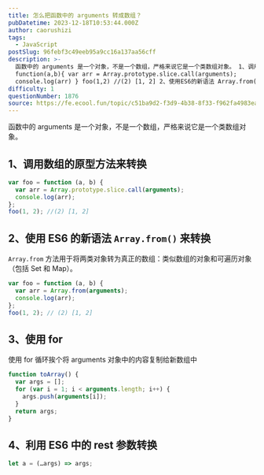 ```yaml
---
title: 怎么把函数中的 arguments 转成数组？
pubDatetime: 2023-12-18T10:53:44.000Z
author: caorushizi
tags:
  - JavaScript
postSlug: 96febf3c49eeb95a9cc16a137aa56cff
description: >-
  函数中的 arguments 是一个对象，不是一个数组，严格来说它是一个类数组对象。 1、调用数组的原型方法来转换 var foo =
  function(a,b){ var arr = Array.prototype.slice.call(arguments);
  console.log(arr) } foo(1,2) //(2) [1, 2] 2、使用ES6的新语法 Array.from() 来转
difficulty: 1
questionNumber: 1876
source: https://fe.ecool.fun/topic/c51ba9d2-f3d9-4b38-8f33-f962fa4983ea
---
```


函数中的 arguments 是一个对象，不是一个数组，严格来说它是一个类数组对象。

## 1、调用数组的原型方法来转换

```js
var foo = function (a, b) {
  var arr = Array.prototype.slice.call(arguments);
  console.log(arr);
};
foo(1, 2); //(2) [1, 2]
```

## 2、使用 ES6 的新语法 `Array.from()` 来转换

`Array.from` 方法用于将两类对象转为真正的数组：类似数组的对象和可遍历对象（包括 Set 和 Map）。

```js
var foo = function (a, b) {
  var arr = Array.from(arguments);
  console.log(arr);
};
foo(1, 2); // (2) [1, 2]
```

## 3、使用 for

使用 for 循环挨个将 arguments 对象中的内容复制给新数组中

```js
function toArray() {
  var args = [];
  for (var i = 1; i < arguments.length; i++) {
    args.push(arguments[i]);
  }
  return args;
}
```

## 4、利用 ES6 中的 rest 参数转换

```js
let a = (…args) => args;
```
